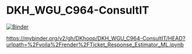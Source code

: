 # DKH_WGU_C964-ConsultIT

[![Binder](https://mybinder.org/badge_logo.svg)](https://mybinder.org/v2/gh/DKhoop/DKH_WGU_C964-ConsultIT/HEAD?urlpath=%2Fvoila%2Frender%2FTicket_Response_Estimator_ML.ipynb)

https://mybinder.org/v2/gh/DKhoop/DKH_WGU_C964-ConsultIT/HEAD?urlpath=%2Fvoila%2Frender%2FTicket_Response_Estimator_ML.ipynb
